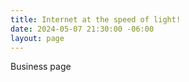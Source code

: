 ```yaml
---
title: Internet at the speed of light!
date: 2024-05-07 21:30:00 -06:00
layout: page
---
```


Business page